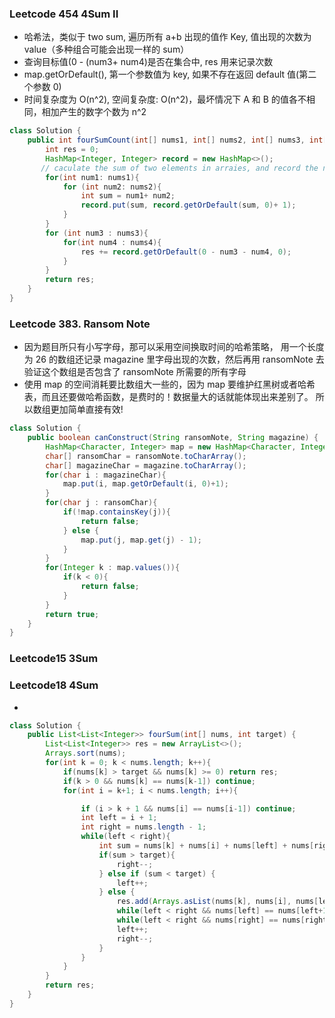 ### Leetcode 454 4Sum II

- 哈希法，类似于 two sum, 遍历所有 a+b 出现的值作 Key, 值出现的次数为 value（多种组合可能会出现一样的 sum）
- 查询目标值(0 - (num3+ num4)是否在集合中, res 用来记录次数
- map.getOrDefault(), 第一个参数值为 key, 如果不存在返回 default 值(第二个参数 0)
- 时间复杂度为 O(n^2), 空间复杂度: O(n^2)，最坏情况下 A 和 B 的值各不相同，相加产生的数字个数为 n^2

```java
class Solution {
    public int fourSumCount(int[] nums1, int[] nums2, int[] nums3, int[] nums4) {
        int res = 0;
        HashMap<Integer, Integer> record = new HashMap<>();
       // caculate the sum of two elements in arraies, and record the number of times
        for(int num1: nums1){
            for (int num2: nums2){
                int sum = num1+ num2;
                record.put(sum, record.getOrDefault(sum, 0)+ 1);
            }
        }
        for (int num3 : nums3){
            for(int num4 : nums4){
                res += record.getOrDefault(0 - num3 - num4, 0);
            }
        }
        return res;
    }
}
```

### Leetcode 383. Ransom Note

- 因为题目所只有小写字母，那可以采用空间换取时间的哈希策略， 用一个长度为 26 的数组还记录 magazine 里字母出现的次数，然后再用 ransomNote 去验证这个数组是否包含了 ransomNote 所需要的所有字母
- 使用 map 的空间消耗要比数组大一些的，因为 map 要维护红黑树或者哈希表，而且还要做哈希函数，是费时的！数据量大的话就能体现出来差别了。 所以数组更加简单直接有效!

```java
class Solution {
    public boolean canConstruct(String ransomNote, String magazine) {
        HashMap<Character, Integer> map = new HashMap<Character, Integer>();
        char[] ransomChar = ransomNote.toCharArray();
        char[] magazineChar = magazine.toCharArray();
        for(char i : magazineChar){
            map.put(i, map.getOrDefault(i, 0)+1);
        }
        for(char j : ransomChar){
            if(!map.containsKey(j)){
                return false;
            } else {
                map.put(j, map.get(j) - 1);
            }
        }
        for(Integer k : map.values()){
            if(k < 0){
                return false;
            }
        }
        return true;
    }
}
```

### Leetcode15 3Sum

### Leetcode18 4Sum

-

```java
class Solution {
    public List<List<Integer>> fourSum(int[] nums, int target) {
        List<List<Integer>> res = new ArrayList<>();
        Arrays.sort(nums);
        for(int k = 0; k < nums.length; k++){
            if(nums[k] > target && nums[k] >= 0) return res;
            if(k > 0 && nums[k] == nums[k-1]) continue;
            for(int i = k+1; i < nums.length; i++){

                if (i > k + 1 && nums[i] == nums[i-1]) continue;
                int left = i + 1;
                int right = nums.length - 1;
                while(left < right){
                    int sum = nums[k] + nums[i] + nums[left] + nums[right];
                    if(sum > target){
                        right--;
                    } else if (sum < target) {
                        left++;
                    } else {
                        res.add(Arrays.asList(nums[k], nums[i], nums[left], nums[right]));
                        while(left < right && nums[left] == nums[left+1]) left++;
                        while(left < right && nums[right] == nums[right-1]) right--;
                        left++;
                        right--;
                    }
                }
            }
        }
        return res;
    }
}
```
